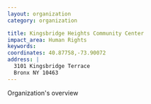 ```yaml
---
layout: organization
category: organization

title: Kingsbridge Heights Community Center
impact_area: Human Rights
keywords: 
coordinates: 40.87758,-73.90072
address: |
  3101 Kingsbridge Terrace
  Bronx NY 10463
---
```

Organization's overview
